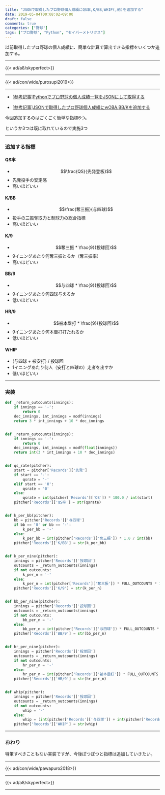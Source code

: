 ```yaml
---
title: "JSONで取得したプロ野球個人成績にQS率,K/BB,WHIP(,他)を追加する"
date: 2019-05-04T00:08:02+09:00
draft: false
comments: true
categories: ["野球"]
tags: ["プロ野球", "Python", "セイバーメトリクス"]
---
```


以前取得したプロ野球の個人成績に、簡単な計算で算出できる指標をいくつか追加する。

<!--more-->

---

{{< ad/a8/skyperfect>}}

---

{{< ad/con/wide/purosupi2019>}}

---

- [[参考記事]Pythonでプロ野球の個人成績一覧をJSONにして取得する](https://www.ted027.com/post/python-personal-records)

- [[参考記事]JSONで取得したプロ野球個人成績にwOBA,BB/Kを追加する](https://www.ted027.com/post/sabr-2)

今回追加するのはごくごく簡単な指標6つ。

というか3つは既に取れているので実施3つ

---

### 追加する指標

#### QS率

- $$\frac{QS}{先発登板}$$
- 先発投手の安定感
- 高いほどいい

#### K/BB

- $$\frac{奪三振}{与四球}$$
- 投手の三振奪取力と制球力の総合指標
- 高いほどいい

#### K/9

- $$奪三振 * \frac{9}{投球回}$$
- 9イニングあたり何奪三振とるか（奪三振率）
- 高いほどいい

#### BB/9

- $$与四球 * \frac{9}{投球回}$$
- 9イニングあたり何四球与えるか
- 低いほどいい

#### HR/9

- $$被本塁打 * \frac{9}{投球回}$$
- 9イニングあたり何本塁打打たれるか
- 低いほどいい

#### WHIP

- (与四球 + 被安打) / 投球回
- 1イニングあたり何人（安打と四球の）走者を出すか
- 低いほどいい

---

### 実装

```py:sabr.py
def _return_outcounts(innings):
    if innings == '-':
        return 0
    dec_innings, int_innings = modf(innings)
    return 3 * int_innings + 10 * dec_innings


def _return_outcounts(innings):
    if innings == '-':
        return 0
    dec_innings, int_innings = modf(float(innings))
    return int(3 * int_innings + 10 * dec_innings)


def qs_rate(pitcher):
    start = pitcher['Records']['先発']
    if start == '-':
        qsrate = '-'
    elif start == '0':
        qsrate = '0'
    else:
        qsrate = int(pitcher['Records']['QS']) * 100.0 / int(start)
    pitcher['Records']['QS率'] = str(qsrate)


def k_per_bb(pitcher):
    bb = pitcher['Records']['与四球']
    if bb == '0' or bb == '-':
        k_per_bb = '-'
    else:
        k_per_bb = int(pitcher['Records']['奪三振']) * 1.0 / int(bb)
    pitcher['Records']['K/BB'] = str(k_per_bb)


def k_per_nine(pitcher):
    innings = pitcher['Records']['投球回']
    outcounts = _return_outcounts(innings)
    if not outcounts:
        k_per_n = '-'
    else:
        k_per_n = int(pitcher['Records']['奪三振']) * FULL_OUTCOUNTS * 1.0 / outcounts
    pitcher['Records']['K/9'] = str(k_per_n)


def bb_per_nine(pitcher):
    innings = pitcher['Records']['投球回']
    outcounts = _return_outcounts(innings)
    if not outcounts:
        bb_per_n = '-'
    else:
        bb_per_n = int(pitcher['Records']['与四球']) * FULL_OUTCOUNTS * 1.0 / outcounts
    pitcher['Records']['BB/9'] = str(bb_per_n)


def hr_per_nine(pitcher):
    innings = pitcher['Records']['投球回']
    outcounts = _return_outcounts(innings)
    if not outcounts:
        hr_per_n = '-'
    else:
        hr_per_n = int(pitcher['Records']['被本塁打']) * FULL_OUTCOUNTS * 1.0 / outcounts
    pitcher['Records']['HR/9'] = str(hr_per_n)


def whip(pitcher):
    innings = pitcher['Records']['投球回']
    outcounts = _return_outcounts(innings)
    if not outcounts:
        whip = '-'
    else:
        whip = (int(pitcher['Records']['与四球']) + int(pitcher['Records']['被安打']) * 3 / outcounts
    pitcher['Records']['WHIP'] = str(whip)
```

---

### おわり

特筆すべきこともない実装ですが、今後ぽつぽつと指標は追加していきたい。

---

{{< ad/con/wide/pawapuro2018>}}

---

{{< ad/a8/skyperfect>}}

---